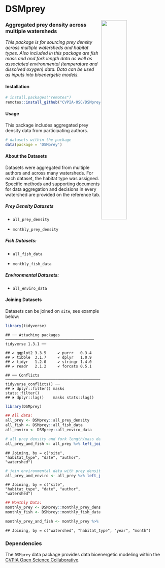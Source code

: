
<!-- README.md is generated from README.Rmd. Please edit that file -->

# DSMprey

<img src="man/figures/cvpia_logo.jpg" align="right" width="40%"/>

### Aggregated prey density across multiple watersheds

*This package is for sourcing prey density across multiple watersheds
and habitat types. Also included in this package are fish mass and and
fork length data as well as associated environmental (temperature and
dissolved oxygen) data. Data can be used as inputs into bioenergetic
models.*

#### Installation

``` r
# install.packages("remotes")
remotes::install_github("CVPIA-OSC/DSMprey")
```

#### Usage

This package includes aggregated prey density data from participating
authors.

``` r
# datasets within the package
data(package = 'DSMprey')
```

#### About the Datasets

Datasets were aggregated from multiple authors and across many
watersheds. For each dataset, the habitat type was assigned. Specific
methods and supporting documents for data aggregation and decisions in
every watershed are provided on the reference tab.

##### Prey Density Datasets

-   `all_prey_density`

-   `monthly_prey_density`

##### Fish Datasets:

-   `all_fish_data`

-   `monthly_fish_data`

##### Environmental Datasets:

-   `all_enviro_data`

#### Joining Datasets

Datasets can be joined on `site`, see example below:

``` r
library(tidyverse)
```

    ## ── Attaching packages ─────────────────────────────────────── tidyverse 1.3.1 ──

    ## ✔ ggplot2 3.3.5     ✔ purrr   0.3.4
    ## ✔ tibble  3.1.7     ✔ dplyr   1.0.9
    ## ✔ tidyr   1.2.0     ✔ stringr 1.4.0
    ## ✔ readr   2.1.2     ✔ forcats 0.5.1

    ## ── Conflicts ────────────────────────────────────────── tidyverse_conflicts() ──
    ## ✖ dplyr::filter() masks stats::filter()
    ## ✖ dplyr::lag()    masks stats::lag()

``` r
library(DSMprey)

## All data: 
all_prey <- DSMprey::all_prey_density 
all_fish <- DSMprey::all_fish_data
all_enviro <- DSMprey::all_enviro_data 

# all prey density and fork length/mass data
all_prey_and_fish <- all_prey %>% left_join(all_fish) 
```

    ## Joining, by = c("site", "habitat_type", "date", "author", "watershed")

``` r
# join environmental data with prey density:
all_prey_and_enviro <- all_prey %>% left_join(all_enviro) 
```

    ## Joining, by = c("site", "habitat_type", "date", "author", "watershed")

``` r
## Monthly Data:
monthly_prey <- DSMprey::monthly_prey_density
monthly_fish <- DSMprey::monthly_fish_data

monthly_prey_and_fish <- monthly_prey %>% left_join(monthly_fish) 
```

    ## Joining, by = c("watershed", "habitat_type", "year", "month")

### Dependencies

The `DSMprey` data package provides data bioenergetic modeling within
the [CVPIA Open Science Collaborative](https://github.com/CVPIA-OSC).
